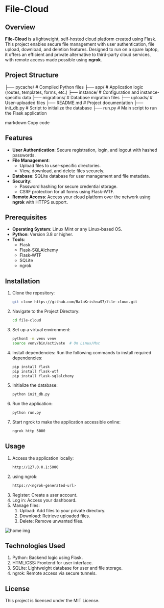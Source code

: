 
# File-Cloud

## Overview
**File-Cloud** is a lightweight, self-hosted cloud platform created using Flask. This project enables secure file management with user authentication, file upload, download, and deletion features. Designed to run on a spare laptop, it offers an efficient and private alternative to third-party cloud services, with remote access made possible using **ngrok**.

## Project Structure
├── pycache/ # Compiled Python files ├── app/ # Application logic (routes, templates, forms, etc.) ├── instance/ # Configuration and instance-specific data ├── migrations/ # Database migration files ├── uploads/ # User-uploaded files ├── README.md # Project documentation ├── init_db.py # Script to initialize the database ├── run.py # Main script to run the Flask application

markdown
Copy code

## Features
- **User Authentication**: Secure registration, login, and logout with hashed passwords.
- **File Management**: 
  - Upload files to user-specific directories.
  - View, download, and delete files securely.
- **Database**: SQLite database for user management and file metadata.
- **Security**:
  - Password hashing for secure credential storage.
  - CSRF protection for all forms using Flask-WTF.
- **Remote Access**: Access your cloud platform over the network using **ngrok** with HTTPS support.

## Prerequisites
- **Operating System**: Linux Mint or any Linux-based OS.
- **Python**: Version 3.8 or higher.
- **Tools**:
  - Flask
  - Flask-SQLAlchemy
  - Flask-WTF
  - SQLite
  - ngrok

## Installation
1. Clone the repository:
   ```bash
   git clone https://github.com/BalaKrishnaS7/file-cloud.git
2. Navigate to the Project Directory:
   ```bash
   cd file-cloud
3. Set up a virtual environment:
   ```bash
   python3 -m venv venv
   source venv/bin/activate  # On Linux/Mac
4. Install dependencies:
   Run the following commands to install required dependencies:
   ```bash
   pip install flask
   pip install flask-wtf
   pip install flask-sqlalchemy
5. Initialize the database:
   ```bash
   python init_db.py
6. Run the application:
    ```bash
    python run.py
7. Start ngrok to make the application accessible online:
    ```bash
    ngrok http 5000

## Usage
  1. Access the application locally:
     ```bash
     http://127.0.0.1:5000
  1. using ngrok:
      ````bash
      https://<ngrok-generated-url>
  2. Register: Create a user account.
  3. Log in: Access your dashboard.
  4. Manage files:
      1. Upload: Add files to your private directory.
      2. Download: Retrieve uploaded files.
      3. Delete: Remove unwanted files.

![home img](https://github.com/BalaKrishnaS7/File-Cloud/blob/main/home.png)
## Technologies Used
  1. Python: Backend logic using Flask.
  2. HTML/CSS: Frontend for user interface.
  3. SQLite: Lightweight database for user and file storage.
  4. ngrok: Remote access via secure tunnels.

 ## License
   This project is licensed under the MIT License.    


